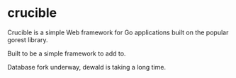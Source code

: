 crucible
========

Crucible is a simple Web framework for Go applications built on the popular gorest library.

Built to be a simple framework to add to. 

Database fork underway, dewald is taking a long time.
